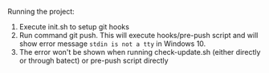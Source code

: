 ﻿Running the project:
1. Execute init.sh to setup git hooks
2. Run command git push. This will execute hooks/pre-push script and will show error message `stdin is not a tty` in Windows 10.
3. The error won't be shown when running check-update.sh (either directly or through batect) or pre-push script directly